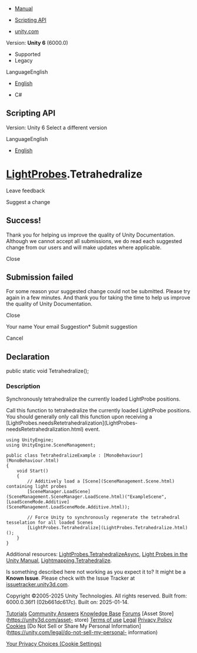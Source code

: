 [ ]()

  * [Manual](../Manual/index.html)
  * [Scripting API](../ScriptReference/index.html)

  * [unity.com](https://unity.com/)

Version: **Unity 6** (6000.0)

  * Supported
  * Legacy

LanguageEnglish

  * [English]()

  * C#

[ ](https://docs.unity3d.com)

## Scripting API

Version: Unity 6 Select a different version

LanguageEnglish

  * [English]()

#  [LightProbes](LightProbes.html).Tetrahedralize

Leave feedback

Suggest a change

## Success!

Thank you for helping us improve the quality of Unity Documentation. Although
we cannot accept all submissions, we do read each suggested change from our
users and will make updates where applicable.

Close

## Submission failed

For some reason your suggested change could not be submitted. Please <a>try
again</a> in a few minutes. And thank you for taking the time to help us
improve the quality of Unity Documentation.

Close

Your name Your email Suggestion* Submit suggestion

Cancel

[ ]()

## Declaration

public static void Tetrahedralize();

### Description

Synchronously tetrahedralize the currently loaded LightProbe positions.

Call this function to tetrahedralize the currently loaded LightProbe
positions. You should generally only call this function upon receiving a
[LightProbes.needsRetetrahedralization](LightProbes-
needsRetetrahedralization.html) event.

    
    
    using UnityEngine;
    using UnityEngine.SceneManagement;  
      
    public class TetrahedralizeExample : [MonoBehaviour](MonoBehaviour.html)
    {
        void Start()
        {
            // Additively load a [Scene](SceneManagement.Scene.html) containing light probes
            [SceneManager.LoadScene](SceneManagement.SceneManager.LoadScene.html)("ExampleScene", [LoadSceneMode.Additive](SceneManagement.LoadSceneMode.Additive.html));  
      
            // Force Unity to synchronously regenerate the tetrahedral tesselation for all loaded Scenes
            [LightProbes.Tetrahedralize](LightProbes.Tetrahedralize.html)();
        }
    }
    

Additional resources:
[LightProbes.TetrahedralizeAsync](LightProbes.TetrahedralizeAsync.html),
[Light Probes in the Unity Manual](../Manual/LightProbes.html),
[Lightmapping.Tetrahedralize](Lightmapping.Tetrahedralize.html).

Is something described here not working as you expect it to? It might be a
**Known Issue**. Please check with the Issue Tracker at
[issuetracker.unity3d.com](https://issuetracker.unity3d.com).

Copyright ©2005-2025 Unity Technologies. All rights reserved. Built from:
6000.0.36f1 (02b661dc617c). Built on: 2025-01-14.

[Tutorials](https://unity3d.com/learn) [Community
Answers](https://answers.unity3d.com) [Knowledge
Base](https://support.unity3d.com/hc/en-us)
[Forums](https://forum.unity3d.com) [Asset Store](https://unity3d.com/asset-
store) [Terms of use](https://docs.unity3d.com/Manual/TermsOfUse.html)
[Legal](https://unity.com/legal) [Privacy
Policy](https://unity.com/legal/privacy-policy)
[Cookies](https://unity.com/legal/cookie-policy) [Do Not Sell or Share My
Personal Information](https://unity.com/legal/do-not-sell-my-personal-
information)

[Your Privacy Choices (Cookie Settings)](javascript:void\(0\);)

